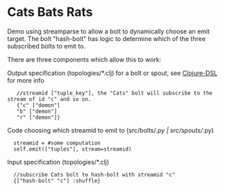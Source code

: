 Cats Bats Rats
===================
Demo using streamparse to allow a bolt to dynamically choose an emit target. The bolt "hash-bolt" has logic to determine which of the three subscribed bolts to emit to.

There are three components which allow this to work:

Output specification (topologies/*.clj) for a bolt or spout, see
[Clojure-DSL](http://storm.apache.org/documentation/Clojure-DSL.html)
for more info
```
   //streamid ["tuple_key"], the "Cats" bolt will subscribe to the stream of id "c" and so on.
   {"c" ["demon"]
   "b" ["demon"]
   "r" ["demon"]}
```

Code choosing which streamid to emit to (src/bolts/*.py |
src/spouts/*.py)
```
  streamid = #some computation
  self.emit(["tuples"], stream=streamid) 
```

Input specification (topologies/*.clj)

```
  //subscribe Cats bolt to hash-bolt with streamid "c"
  {["hash-bolt" "c"] :shuffle}
```
